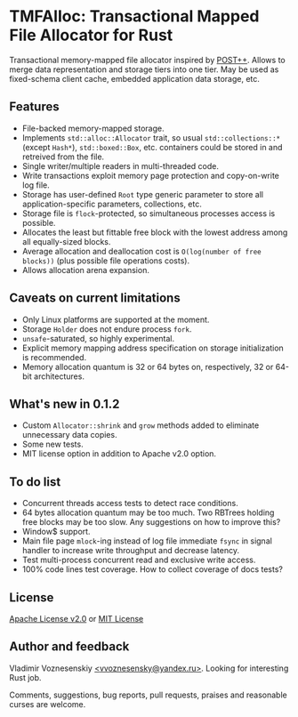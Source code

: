 # TMFAlloc: Transactional Mapped File Allocator for Rust

Transactional memory-mapped file allocator inspired by
[POST++](https://github.com/knizhnik/POST--). Allows to merge data
representation and storage tiers into one tier. May be used as fixed-schema
client cache, embedded application data storage, etc.

## Features
 * File-backed memory-mapped storage.
 * Implements `std::alloc::Allocator` trait, so usual `std::collections::*`
   (except `Hash*`), `std::boxed::Box`, etc. containers could be stored in and
   retreived from the file.
 * Single writer/multiple readers in multi-threaded code.
 * Write transactions exploit memory page protection and copy-on-write log
   file.
 * Storage has user-defined `Root` type generic parameter to
   store all application-specific parameters, collections, etc.
 * Storage file is `flock`-protected, so simultaneous processes access is
   possible.
 * Allocates the least but fittable free block with the lowest address among
   all equally-sized blocks.
 * Average allocation and deallocation cost is `O(log(number of free blocks))`
   (plus possible file operations costs).
 * Allows allocation arena expansion.

## Caveats on current limitations
 * Only Linux platforms are supported at the moment.
 * Storage `Holder` does not endure process `fork`.
 * `unsafe`-saturated, so highly experimental.
 * Explicit memory mapping address specification on storage initialization is
   recommended.
 * Memory allocation quantum is 32 or 64 bytes on, respectively, 32 or 64-bit
   architectures.

## What's new in 0.1.2
- Custom `Allocator::shrink` and `grow` methods added to eliminate unnecessary
  data copies.
- Some new tests.
- MIT license option in addition to Apache v2.0 option.

## To do list
- Concurrent threads access tests to detect race conditions.
- 64 bytes allocation quantum may be too much. Two RBTrees holding free blocks
    may be too slow. Any suggestions on how to improve this?
- Window$ support.
- Main file page `mlock`-ing instead of log file immediate `fsync` in signal
    handler to increase write throughput and decrease latency.
- Test multi-process concurrent read and exclusive write access.
- 100% code lines test coverage. How to collect coverage of docs tests?

## License
[Apache License v2.0](tmfalloc/blob?file=LICENSE-APACHE) or
[MIT License](tmfalloc/blob?file=LICENSE-MIT)

## Author and feedback

Vladimir Voznesenskiy [\<vvoznesensky@yandex.ru\>](
    mailto:vvoznesensky@yandex.ru). Looking for interesting Rust job.

Comments, suggestions, bug reports, pull requests, praises and reasonable curses
are welcome.

